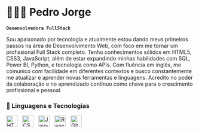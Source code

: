 # 👨🏻‍💻 Pedro Jorge 

**`Desenvolvedora FullStack`**

Sou apaixonado por tecnologia e atualmente estou dando meus primeiros passos na área de Desenvolvimento Web, com foco em me tornar um profissional Full Stack completo. Tenho conhecimentos sólidos em HTML5, CSS3, JavaScript, além de estar expandindo minhas habilidades com SQL, Power BI, Python, e tecnologia como APIs. Com fluência em inglês, me comunico com facilidade em diferentes contextos e busco constantemente me atualizar e aprender novas ferramentas e linguagens. Acredito no poder da colaboração e no aprendizado contínuo como chave para o crescimento profissional e pessoal.


### 🤖 Linguagens e Tecnologias

<img 
    align="left" 
    alt="HTML"
    title="HTML" 
    width="30px" 
    style="padding-right: 10px;" 
    src="https://cdn.jsdelivr.net/gh/devicons/devicon@latest/icons/html5/html5-original.svg" 
/>
<img 
    align="left" 
    alt="CSS" 
    title="CSS"
    width="30px" 
    style="padding-right: 10px;" 
    src="https://cdn.jsdelivr.net/gh/devicons/devicon@latest/icons/css3/css3-original.svg" 
/>
<img 
    align="left" 
    alt="JavaScript" 
    title="JavaScript"
    width="30px" 
    style="padding-right: 10px;" 
    src="https://cdn.jsdelivr.net/gh/devicons/devicon@latest/icons/javascript/javascript-original.svg" 
/>
<img 
    align="left" 
    alt="React"
    title="React" 
    width="30px" 
    style="padding-right: 10px;" 
    src="https://cdn.jsdelivr.net/gh/devicons/devicon@latest/icons/react/react-original.svg" 
/>
<img 
    align="left" 
    alt="Git" 
    title="Git"
    width="30px" 
    style="padding-right: 10px;" 
    src="https://cdn.jsdelivr.net/gh/devicons/devicon@latest/icons/git/git-original.svg" 
    />

<br/>
<br/>




